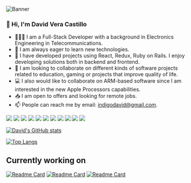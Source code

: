![Banner](https://user-images.githubusercontent.com/97900045/171921909-a02cd173-5b92-4335-b560-b126261b00c9.png)


### 👋 Hi, I'm David Vera Castillo 

- 🧑🏻‍💻 I am a Full-Stack Developer with a background in Electronics Engineering in Telecommunications.
- 🤔 I am always eager to learn new technologies.
- 👀 I have developed projects using React, Redux, Ruby on Rails. I enjoy developing solutions both in backend and frontend.
- 🤝 I am looking to collaborate on different kinds of software projects related to education, gaming or projects that improve quality of life. 
- 💻 I also would like to collaborate on ARM-based software since I am interested in the new Apple Processors capabilities.
- 📥 I am open to offers and looking for remote jobs.
- 📫 People can reach me by email: indigodavid@gmail.com.

![](https://img.shields.io/badge/OS-MacOs-informational?style=flat&logo=apple&logoColor=white&color=a6db5c)
![](https://img.shields.io/badge/Editor-VsCode-informational?style=flat&logo=visualstudiocode&logoColor=white&color=a6db5c)
![](https://img.shields.io/badge/Code-Ruby-informational?style=flat&logo=ruby&logoColor=white&color=a6db5c)
![](https://img.shields.io/badge/Code-JavaScript-informational?style=flat&logo=javascript&logoColor=white&color=a6db5c)
![](https://img.shields.io/badge/Code-Java-informational?style=flat&logo=oracle&logoColor=white&color=a6db5c)
![](https://img.shields.io/badge/Framework-React-informational?style=flat&logo=react&logoColor=white&color=a6db5c)
![](https://img.shields.io/badge/Framework-Ruby_on_Rails-informational?style=flat&logo=rubyonrails&logoColor=white&color=a6db5c)
![](https://img.shields.io/badge/Tools-PostgreSQL-informational?style=flat&logo=postgresql&logoColor=white&color=a6db5c)
![](https://img.shields.io/badge/Tools-Redux-informational?style=flat&logo=redux&logoColor=white&color=a6db5c)
![](https://img.shields.io/badge/Tools-Tailwind_CSS-informational?style=flat&logo=tailwindcss&logoColor=white&color=a6db5c)
![](https://img.shields.io/badge/Tools-SASS-informational?style=flat&logo=sass&logoColor=white&color=a6db5c)


[![David's GitHub stats](https://github-readme-stats.vercel.app/api?username=indigodavid&show_icons=true&theme=ayu-mirage)](https://github.com/indigodavid/github-readme-stats)

[![Top Langs](https://github-readme-stats.vercel.app/api/top-langs/?username=indigodavid&theme=ayu-mirage&layout=compact)](https://github.com/indigodavid/github-readme-stats)

## Currently working on

[![Readme Card](https://github-readme-stats.vercel.app/api/pin/?username=indigodavid&theme=ayu-mirage&repo=ezCar_frontend)](https://github.com/indigodavid/ezCar_frontend) [![Readme Card](https://github-readme-stats.vercel.app/api/pin/?username=indigodavid&theme=ayu-mirage&repo=ezCar_backend)](https://github.com/indigodavid/ezCar_backend)
[![Readme Card](https://github-readme-stats.vercel.app/api/pin/?username=indigodavid&theme=ayu-mirage&repo=next-portfolio)](https://github.com/indigodavid/next-portfolio)

<!---
indigodavid/indigodavid is a ✨ special ✨ repository because its `README.md` (this file) appears on your GitHub profile.
You can click the Preview link to take a look at your changes.
--->
